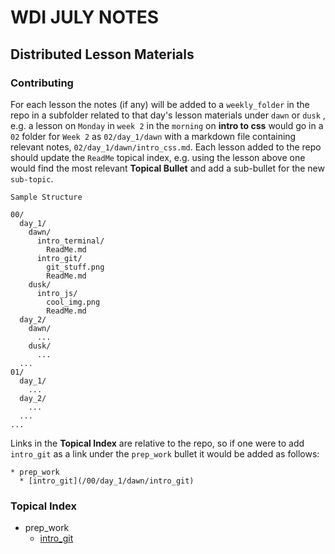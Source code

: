 # WDI JULY NOTES
## Distributed Lesson Materials



### Contributing 

For each lesson the notes (if any) will be added to a `weekly_folder` in the repo in a subfolder related to that day's lesson materials under `dawn` or `dusk` , e.g. a lesson on `Monday` in `week 2` in the `morning` on  **intro to css** would go in a `02` folder for `Week 2` as `02/day_1/dawn` with a markdown file containing relevant notes, `02/day_1/dawn/intro_css.md`. Each lesson added to the repo should update the `ReadMe` topical index, e.g. using the lesson above one would find the most relevant  **Topical Bullet** and add a sub-bullet for the new `sub-topic`.

`Sample Structure`

```
00/
  day_1/
    dawn/
      intro_terminal/
        ReadMe.md
      intro_git/
        git_stuff.png
        ReadMe.md
    dusk/
      intro_js/
        cool_img.png
        ReadMe.md
  day_2/
    dawn/
      ...
    dusk/
      ...
  ...
01/
  day_1/
    ...
  day_2/
    ...
  ...
...

```

Links in the **Topical Index** are relative to the repo, so if one were to add `intro_git` as a link under the `prep_work` bullet it would be added as follows:

```
* prep_work
  * [intro_git](/00/day_1/dawn/intro_git)
```

###  Topical Index

* prep_work
  * [intro_git](/00/day_1/dawn/intro_git)


